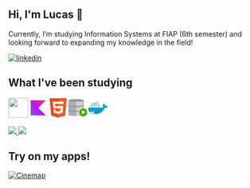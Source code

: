 ## Hi, I'm Lucas 👋

Currently, I’m studying Information Systems at FIAP (6th semester) and looking forward to expanding my knowledge in the field!

[![linkedin](https://img.shields.io/badge/linkedin-0A66C2?style=for-the-badge&logo=linkedin&logoColor=white)](https://www.linkedin.com/in/lucasdelimabzr)

## What I've been studying
<img src="https://cdn.jsdelivr.net/gh/devicons/devicon/icons/java/java-original.svg" width="40" height="40"/><img src="https://raw.githubusercontent.com/devicons/devicon/refs/heads/master/icons/kotlin/kotlin-original.svg" width="40" height="40"><img src="https://raw.githubusercontent.com/devicons/devicon/6910f0503efdd315c8f9b858234310c06e04d9c0/icons/html5/html5-original.svg" width="40" height="40"><img src="https://raw.githubusercontent.com/devicons/devicon/6910f0503efdd315c8f9b858234310c06e04d9c0/icons/sqldeveloper/sqldeveloper-original.svg" width="40" height="40"/><img src="https://raw.githubusercontent.com/devicons/devicon/ca28c779441053191ff11710fe24a9e6c23690d6/icons/docker/docker-plain.svg" width="40" height="40">


<a href="https://github.com/lucaslimb">
  <img height="180em" src="https://github-readme-stats-eight-theta.vercel.app/api?username=lucaslimb&show_icons=true&theme=algolia&include_all_commits=true&count_private=true"/>
  <img height="180em" src="https://github-readme-stats-eight-theta.vercel.app/api/top-langs/?username=lucaslimb&layout=compact&langs_count=6&theme=algolia"/>
</a>

## Try on my apps!

[![Cinemap](https://img.shields.io/badge/Cinemap-181717?style=for-the-badge&logo=android&logoColor=white&color=4dfed1)](https://github.com/lucaslimb/cinemap/releases/latest)
